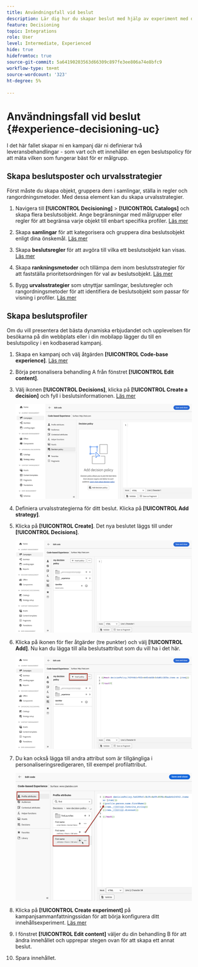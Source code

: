 ```yaml
---
title: Användningsfall vid beslut
description: Lär dig hur du skapar beslut med hjälp av experiment med den kodbaserade kanalen
feature: Decisioning
topic: Integrations
role: User
level: Intermediate, Experienced
hide: true
hidefromtoc: true
source-git-commit: 5a64190203563d66309c897fe3ee806a74e8bfc9
workflow-type: tm+mt
source-wordcount: '323'
ht-degree: 5%

---
```


# Användningsfall vid beslut {#experience-decisioning-uc}

I det här fallet skapar ni en kampanj där ni definierar två leveransbehandlingar - som vart och ett innehåller en egen beslutspolicy för att mäta vilken som fungerar bäst för er målgrupp.

## Skapa beslutsposter och urvalsstrategier

Först måste du skapa objekt, gruppera dem i samlingar, ställa in regler och rangordningsmetoder. Med dessa element kan du skapa urvalsstrategier.

1. Navigera till **[!UICONTROL Decisioning]** > **[!UICONTROL Catalogs]** och skapa flera beslutsobjekt. Ange begränsningar med målgrupper eller regler för att begränsa varje objekt till enbart specifika profiler. [Läs mer](items.md)

   <!--
   1. From the items list, click the **[!UICONTROL Edit schema]** button  and edit the custom attributes if needed. [Learn how to work with catalogs](catalogs.md)-->

1. Skapa **samlingar** för att kategorisera och gruppera dina beslutsobjekt enligt dina önskemål. [Läs mer](collections.md)

1. Skapa **beslutsregler** för att avgöra till vilka ett beslutsobjekt kan visas. [Läs mer](rules.md)

1. Skapa **rankningsmetoder** och tillämpa dem inom beslutsstrategier för att fastställa prioritetsordningen för val av beslutsobjekt. [Läs mer](ranking.md)

1. Bygg **urvalsstrategier** som utnyttjar samlingar, beslutsregler och rangordningsmetoder för att identifiera de beslutsobjekt som passar för visning i profiler. [Läs mer](selection-strategies.md)

## Skapa beslutsprofiler

Om du vill presentera det bästa dynamiska erbjudandet och upplevelsen för besökarna på din webbplats eller i din mobilapp lägger du till en beslutspolicy i en kodbaserad kampanj.

<!--Define two delivery treatments each containing a different decision policy.-->

1. Skapa en kampanj och välj åtgärden **[!UICONTROL Code-base experience]**. [Läs mer](../code-based/create-code-based.md)

1. Börja personalisera behandling A från fönstret **[!UICONTROL Edit content]**.

1. Välj ikonen **[!UICONTROL Decisions]**, klicka på **[!UICONTROL Create a decision]** och fyll i beslutsinformationen. [Läs mer](create-decision.md)

   ![](assets/decision-code-based-create.png)

1. Definiera urvalsstrategierna för ditt beslut. Klicka på **[!UICONTROL Add strategy]**.

1. Klicka på **[!UICONTROL Create]**. Det nya beslutet läggs till under **[!UICONTROL Decisions]**.

   ![](assets/decision-code-based-decision-added.png)

1. Klicka på ikonen för fler åtgärder (tre punkter) och välj **[!UICONTROL Add]**. Nu kan du lägga till alla beslutsattribut som du vill ha i det här.

   ![](assets/decision-code-based-add-decision.png)

1. Du kan också lägga till andra attribut som är tillgängliga i personaliseringsredigeraren, till exempel profilattribut.

   ![](assets/decision-code-based-decision-profile-attribute.png)

1. Klicka på **[!UICONTROL Create experiment]** på kampanjsammanfattningssidan för att börja konfigurera ditt innehållsexperiment. [Läs mer](../content-management/content-experiment.md)

1. I fönstret **[!UICONTROL Edit content]** väljer du din behandling B för att ändra innehållet och upprepar stegen ovan för att skapa ett annat beslut.

1. Spara innehållet.



